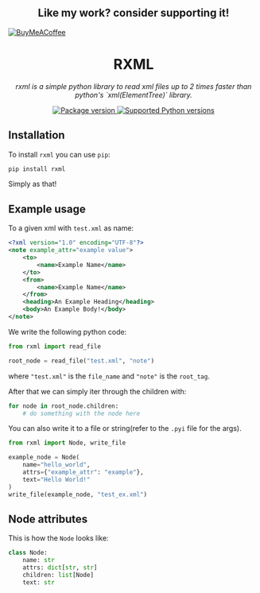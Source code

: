 <h2 align="center">Like my work? consider supporting it!</h2>

[![BuyMeACoffee](https://img.shields.io/badge/Buy%20Me%20a%20Coffee-ffdd00?style=for-the-badge&logo=buy-me-a-coffee&logoColor=black)](https://buymeacoffee.com/nephilim)

<h1 align="center">RXML</h1>

<p align="center"><em>rxml is a simple python library to read xml files up to 2 times faster than python's `xml(ElementTree)` library.</em></p>

<p align="center">
<a href="https://pypi.org/project/rxml" target="_blank">
    <img src="https://img.shields.io/pypi/v/rxml?color=%2334D058&label=pypi%20package" alt="Package version">
</a>
<a href="https://pypi.org/project/rxml" target="_blank">
    <img src="https://img.shields.io/pypi/pyversions/rxml.svg?color=%2334D058" alt="Supported Python versions">
</a>
</p>

## Installation

To install `rxml` you can use `pip`:

```bash
pip install rxml
```

Simply as that!

## Example usage

To a given xml with `test.xml` as name:

```xml
<?xml version="1.0" encoding="UTF-8"?>
<note example_attr="example value">
    <to>
        <name>Example Name</name>
    </to>
    <from>
        <name>Example Name</name>
    </from>
    <heading>An Example Heading</heading>
    <body>An Example Body!</body>
</note>
```

We write the following python code:

```python
from rxml import read_file

root_node = read_file("test.xml", "note")
```

where `"test.xml"` is the `file_name` and `"note"` is the `root_tag`.

After that we can simply iter through the children with:

```python
for node in root_node.children:
    # do something with the node here
```

You can also write it to a file or string(refer to the `.pyi` file for the args).

```python
from rxml import Node, write_file

example_node = Node(
    name="hello_world", 
    attrs={"example_attr": "example"},
    text="Hello World!"
)
write_file(example_node, "test_ex.xml")
```

## Node attributes

This is how the `Node` looks like:

```python
class Node:
    name: str
    attrs: dict[str, str]
    children: list[Node]
    text: str
```
